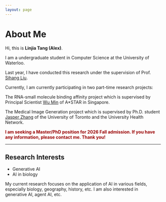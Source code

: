 ```yaml
---
layout: page
---
```


# About Me
Hi, this is **Linjia Tang (Alex)**.<br>

I am a undergraduate student in Computer Science at the University of Waterloo. 

Last year, I have conducted this research under the supervision of Prof. [Sihang Liu](https://www.sihangliu.com/). 

Currently, I am currently participating in two part-time research projects:

The RNA-small molecule binding affinity project which is supervised by Principal Scientist [Wu Min](https://sites.google.com/site/wumincf/) of A*STAR in Singapore.

The Medical Image Generation project which is supervised by Ph.D. student [Jasper Zhang](https://jasperzhang.com/) of the University of Toronto and the University Health Network.

**<font color="#990000">I am seeking a Master/PhD position for 2026 Fall admission. If you have any information, please contact me. Thank you!</font>**

---

## Research Interests

- Generative AI
- AI in biology

My current research focuses on the application of AI in various fields, especially biology, geography, history, etc. I am also interested in generative AI, agent AI, etc.

